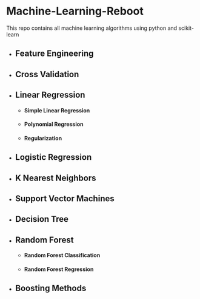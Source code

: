 # Machine-Learning-Reboot

This repo contains all machine learning algorithms using python and scikit-learn

- ## Feature Engineering
- ## Cross Validation
- ## Linear Regression
  - #### Simple Linear Regression
  - #### Polynomial Regression
  - #### Regularization
- ## Logistic Regression
- ## K Nearest Neighbors
- ## Support Vector Machines
- ## Decision Tree
- ## Random Forest
  - #### Random Forest Classification
  - #### Random Forest Regression
- ## Boosting Methods
